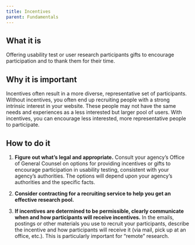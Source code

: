 ```yaml
---
title: Incentives
parent: Fundamentals
---
```


## What it is

Offering usability test or user research participants gifts to encourage participation and to thank them for their time.

## Why it is important

Incentives often result in a more diverse, representative set of participants. Without incentives, you often end up recruiting people with a strong intrinsic interest in your website. These people may not have the same needs and experiences as a less interested but larger pool of users. With incentives, you can encourage less interested, more representative people to participate.


## How to do it

1. **Figure out what’s legal and appropriate.** Consult your agency’s Office of General Counsel on options for providing incentives or gifts to encourage participation in usability testing, consistent with your agency’s authorities. The options will depend upon your agency’s authorities and the specific facts.

2. **Consider contracting for a recruiting service to help you get an effective research pool.** 

3. **If incentives are determined to be permissible, clearly communicate when and how participants will receive incentives.** In the emails, postings or other materials you use to recruit your participants, describe the incentive and how participants will receive it (via mail, pick up at an office, etc.). This is particularly important for “remote” research.
